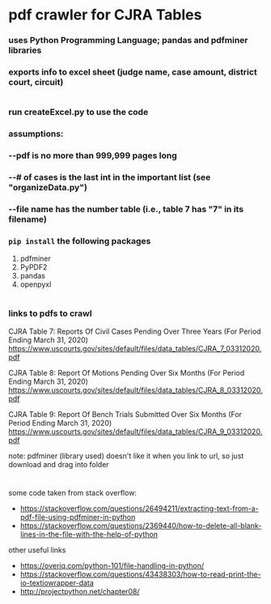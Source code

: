 
# pdf crawler for CJRA Tables 
### uses Python Programming Language; pandas and pdfminer libraries
### exports info to excel sheet (judge name, case amount, district court, circuit)
#
### run createExcel.py to use the code
### assumptions:
### --pdf is no more than 999,999 pages long
### --# of cases is the last int in the important list (see "organizeData.py")
### --file name has the number table (i.e., table 7 has "7" in its filename)
### `pip install` the following packages
1. pdfminer
2. PyPDF2
3. pandas
4. openpyxl
#
### links to pdfs to crawl 
CJRA Table 7: Reports Of Civil Cases Pending Over Three Years (For Period Ending March 31, 2020)
https://www.uscourts.gov/sites/default/files/data_tables/CJRA_7_03312020.pdf

CJRA Table 8: Report Of Motions Pending Over Six Months (For Period Ending March 31, 2020)
https://www.uscourts.gov/sites/default/files/data_tables/CJRA_8_03312020.pdf

CJRA Table 9: Report Of Bench Trials Submitted Over Six Months (For Period Ending March 31, 2020)
https://www.uscourts.gov/sites/default/files/data_tables/CJRA_9_03312020.pdf

note: pdfminer (library used) doesn't like it when you link to url, so just download and drag into folder
#
some code taken from
stack overflow:
- https://stackoverflow.com/questions/26494211/extracting-text-from-a-pdf-file-using-pdfminer-in-python
- https://stackoverflow.com/questions/2369440/how-to-delete-all-blank-lines-in-the-file-with-the-help-of-python

other useful links
- https://overiq.com/python-101/file-handling-in-python/
- https://stackoverflow.com/questions/43438303/how-to-read-print-the-io-textiowrapper-data
- http://projectpython.net/chapter08/ 
